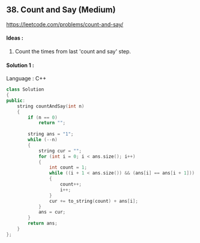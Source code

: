 ## **38. Count and Say (Medium)** 

https://leetcode.com/problems/count-and-say/



#### Ideas : 

1. Count the times from last 'count and say' step.



#### Solution 1 :

Language : C++

```C++
class Solution 
{
public:
    string countAndSay(int n) 
    {
        if (n == 0)
            return "";
        
        string ans = "1";
        while (--n)
        {
            string cur = "";
            for (int i = 0; i < ans.size(); i++)
            {
                int count = 1;
                while ((i + 1 < ans.size()) && (ans[i] == ans[i + 1]))
                {
                    count++;
                    i++;
                }
                cur += to_string(count) + ans[i];
            }
            ans = cur;
        }
        return ans;
    }
};
```